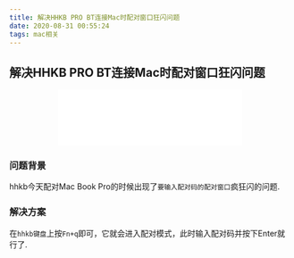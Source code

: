 ```yaml
---
title: 解决HHKB PRO BT连接Mac时配对窗口狂闪问题
date: 2020-08-31 00:55:24
tags: mac相关
---
```

## 解决HHKB PRO BT连接Mac时配对窗口狂闪问题

<center><iframe frameborder="no" border="0" marginwidth="0" marginheight="0" width="330" height=100 src="//music.163.com/outchain/player?type=2&id=1401040007&auto=1&height=66"></iframe></center>

### 问题背景
hhkb今天配对Mac Book Pro的时候出现了`要输入配对码的配对窗口`疯狂闪的问题.

### 解决方案
在`hhkb键盘`上按`Fn+q`即可，它就会进入配对模式，此时输入配对码并按下Enter就行了.
